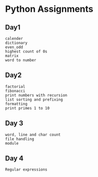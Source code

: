 # Python Assignments

## Day1

    calender
    dictionary
    even_odd
    highest count of 0s
    matrix
    word to number

## Day2

    factorial
    fibonacci
    print numbers with recursion
    list sorting and prefixing
    formatting
    print primes 1 to 10

## Day 3

    word, line and char count
    file handling
    module

## Day 4

    Regular expressions

